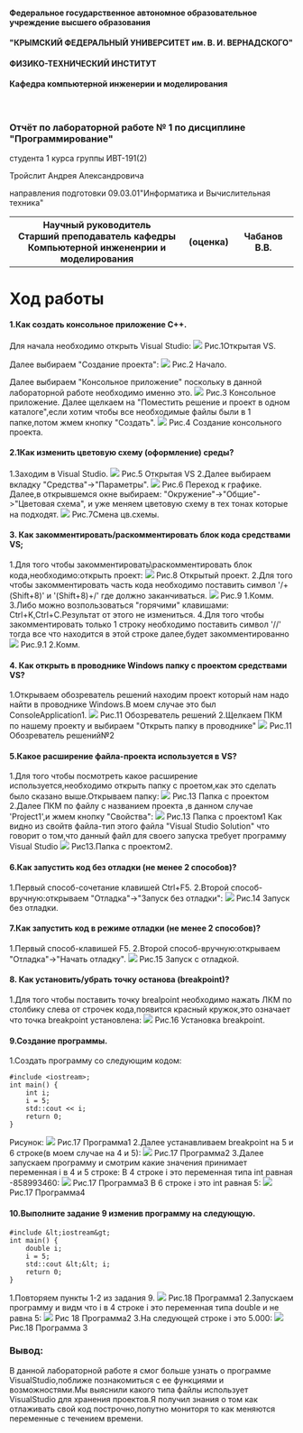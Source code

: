 
#### Федеральное государственное автономное образовательное учреждение высшего образования  
#### "КРЫМСКИЙ ФЕДЕРАЛЬНЫЙ УНИВЕРСИТЕТ им. В. И. ВЕРНАДСКОГО"  
#### ФИЗИКО-ТЕХНИЧЕСКИЙ ИНСТИТУТ  
#### Кафедра компьютерной инженерии и моделирования
​
### Отчёт по лабораторной работе № 1 по дисциплине "Программирование"​
студента 1 курса группы ИВТ-191(2)

Тройслит Андрея Александровича

направления подготовки 09.03.01"Информатика и Вычислительная техника"  

<table>
<tr><th>Научный руководитель
<br>Старший преподаватель кафедры<br>Компьютерной инжененрии и моделирования<th>(оценка)<th>Чабанов В.В.
</table>

# Ход работы
#### 1.Как создать консольное приложение C++.
Для начала необходимо открыть Visual Studio:
![](https://github.com/Troislit/Laboratornye/blob/master/%D0%A4%D0%BE%D1%82%D0%BE%20%D0%B4%D0%BB%D1%8F%20%D0%BB%D0%B0%D0%B1/%D0%A0%D0%B8%D1%81.1%20%D0%9E%D1%82%D0%BA%D1%80%D1%8B%D1%82%D0%B0%D1%8F%20VS.png?raw=true)
Рис.1Открытая VS.

Далее выбираем "Создание проекта":
![](https://github.com/Troislit/Laboratornye/blob/master/%D0%A4%D0%BE%D1%82%D0%BE%20%D0%B4%D0%BB%D1%8F%20%D0%BB%D0%B0%D0%B1/%D0%A0%D0%B8%D1%81.2%20%D0%9D%D0%B0%D1%87%D0%B0%D0%BB%D0%BE.png?raw=true)
Рис.2 Начало.

Далее выбираем "Консольное приложение" поскольку в данной лабораторной работе необходимо именно это.
![](https://github.com/Troislit/Laboratornye/blob/master/%D0%A4%D0%BE%D1%82%D0%BE%20%D0%B4%D0%BB%D1%8F%20%D0%BB%D0%B0%D0%B1/%D0%A0%D0%B8%D1%81.3%20%D0%9A%D0%BE%D0%BD%D1%81%D0%BE%D0%BB%D1%8C%D0%BD%D0%BE%D0%B5%20%D0%BF%D1%80%D0%B8%D0%BB%D0%BE%D0%B6%D0%B5%D0%BD%D0%B8%D0%B5.png?raw=true)
Рис.3 Консольное приложение.
Далее щелкаем на "Поместить решение и проект в одном каталоге",если хотим чтобы все необходимые файлы были в 1 папке,потом жмем кнопку "Создать".
![](https://github.com/Troislit/Laboratornye/blob/master/%D0%A4%D0%BE%D1%82%D0%BE%20%D0%B4%D0%BB%D1%8F%20%D0%BB%D0%B0%D0%B1/%D0%A0%D0%B8%D1%81.4%20%D0%A1%D0%BE%D0%B7%D0%B4%D0%B0%D0%BD%D0%B8%D0%B5%20%D0%BA%D0%BE%D0%BD%D1%81%D0%BE%D0%BB%D1%8C%D0%BD%D0%BE%D0%B3%D0%BE%20%D0%BF%D1%80%D0%BE%D0%B5%D0%BA%D1%82%D0%B0..png?raw=true)
Рис.4 Создание консольного проекта.
#### 2.1Как изменить цветовую схему (оформление) среды?
1.Заходим в Visual Studio.
![](https://github.com/Troislit/Laboratornye/blob/master/%D0%A4%D0%BE%D1%82%D0%BE%20%D0%B4%D0%BB%D1%8F%20%D0%BB%D0%B0%D0%B1/%D0%A0%D0%B8%D1%81.5%20%D0%9F%D1%83%D1%81%D1%82%D0%B0%D1%8F%20VS.png?raw=true)
Рис.5 Открытая VS
2.Далее выбираем вкладку "Средства"-&gt;"Параметры".
![](https://github.com/Troislit/Laboratornye/blob/master/%D0%A4%D0%BE%D1%82%D0%BE%20%D0%B4%D0%BB%D1%8F%20%D0%BB%D0%B0%D0%B1/%D0%A0%D0%B8%D1%81.6%20%D0%9F%D0%B5%D1%80%D0%B5%D1%85%D0%BE%D0%B4%20%D0%BA%20%D0%B3%D1%80%D0%B0%D1%84%D0%B8%D0%BA%D0%B5.png?raw=true)
Рис.6 Переход к графике.
Далее,в открывшемся окне выбираем: "Окружение"-&gt;"Общие"-&gt;"Цветовая схема", и уже меняем цветовую схему в тех тонах которые на подходят.
![](https://github.com/Troislit/Laboratornye/blob/master/%D0%A4%D0%BE%D1%82%D0%BE%20%D0%B4%D0%BB%D1%8F%20%D0%BB%D0%B0%D0%B1/%D0%A0%D0%B8%D1%81.7%20%D0%A1%D0%BC%D0%B5%D0%BD%D0%B0%20%D1%86%D0%B2.%D1%81%D1%85%D0%B5%D0%BC%D1%8B.png?raw=true)
Рис.7Смена цв.схемы.
#### 3. Как закомментировать/раскомментировать блок кода средствами VS;
1.Для того чтобы закомментировать\раскомментировать блок кода,необходимо:открыть проект:
![](https://github.com/Troislit/Laboratornye/blob/master/%D0%A4%D0%BE%D1%82%D0%BE%20%D0%B4%D0%BB%D1%8F%20%D0%BB%D0%B0%D0%B1/%D0%A0%D0%B8%D1%81.8%20%D0%9E%D1%82%D0%BA%D1%80%D1%8B%D1%82%D1%8B%D0%B9%20%D0%BF%D1%80%D0%BE%D0%B5%D0%BA%D1%82.png?raw=true)
Рис.8 Открытый проект.
2.Для того чтобы закомментировать часть кода необходимо поставить символ '/+(Shift+8)'  и '(Shift+8)+/' где должно заканчиваться.
![](https://github.com/Troislit/Laboratornye/blob/master/%D0%A4%D0%BE%D1%82%D0%BE%20%D0%B4%D0%BB%D1%8F%20%D0%BB%D0%B0%D0%B1/%D0%A0%D0%B8%D1%81.9%201.%D0%9A%D0%BE%D0%BC%D0%BC..png?raw=true)
Рис.9 1.Комм.
3.Либо можно возпользоваться "горячими" клавишами: Ctrl+K,Ctrl+C.Результат от этого не измениться.
4.Для того чтобы закомментировать только 1 строку необходимо поставить символ '//'  тогда все что находится в этой строке далее,будет закомментированно
![](https://github.com/Troislit/Laboratornye/blob/master/%D0%A4%D0%BE%D1%82%D0%BE%20%D0%B4%D0%BB%D1%8F%20%D0%BB%D0%B0%D0%B1/%D0%A0%D0%B8%D1%81.%209.1%202.%D0%9A%D0%BE%D0%BC%D0%BC..png?raw=true)
Рис.9.1 2.Комм.
#### 4. Как открыть в проводнике Windows папку с проектом средствами VS?
1.Открываем обозреватель решений  находим проект который нам надо найти в проводнике Windows.В моем случае это был ConsoleApplication1.
![](https://github.com/Troislit/Laboratornye/blob/master/%D0%A4%D0%BE%D1%82%D0%BE%20%D0%B4%D0%BB%D1%8F%20%D0%BB%D0%B0%D0%B1/%D0%A0%D0%B8%D1%81.11%20%D0%9E%D0%B1%D0%BE%D0%B7%D1%80%D0%B5%D0%B2%D0%B0%D1%82%D0%B5%D0%BB%D1%8C%20%D1%80%D0%B5%D1%88%D0%B5%D0%BD%D0%B8%D0%B9.png?raw=true)
Рис.11 Обозреватель решений
2.Щелкаем ПКМ по нашему проекту и выбираем "Открыть папку в проводнике"
![](https://github.com/Troislit/Laboratornye/blob/master/%D0%A4%D0%BE%D1%82%D0%BE%20%D0%B4%D0%BB%D1%8F%20%D0%BB%D0%B0%D0%B1/%D0%A0%D0%B8%D1%81.12%20%D0%9E%D0%B1%D0%BE%D0%B7%D1%80%D0%B5%D0%B2%D0%B0%D1%82%D0%B5%D0%BB%D1%8C%20%D1%80%D0%B5%D1%88%D0%B5%D0%BD%D0%B8%D0%B9%E2%84%962.png?raw=true)
Рис.11 Обозреватель решений№2
#### 5.Какое расширение файла-проекта используется в VS?
1.Для того чтобы посмотреть какое расширение используется,необходимо открыть папку с проетом,как это сделать было сказано выше.Открываем папку:
![](https://github.com/Troislit/Laboratornye/blob/master/%D0%A4%D0%BE%D1%82%D0%BE%20%D0%B4%D0%BB%D1%8F%20%D0%BB%D0%B0%D0%B1/%D0%A0%D0%B8%D1%81.13%20%D0%9F%D0%B0%D0%BF%D0%BA%D0%B0%20%D1%81%20%D0%BF%D1%80%D0%BE%D0%B5%D0%BA%D1%82%D0%BE%D0%BC.png?raw=true)
Рис.13 Папка с проектом
2.Далее ПКМ по файлу с названием проекта ,в данном случае 'Project1',и жмем кнопку "Свойства":
![](https://github.com/Troislit/Laboratornye/blob/master/%D0%A4%D0%BE%D1%82%D0%BE%20%D0%B4%D0%BB%D1%8F%20%D0%BB%D0%B0%D0%B1/%D0%A0%D0%B8%D1%81.13%20%D0%9F%D0%B0%D0%BF%D0%BA%D0%B0%20%D1%81%20%D0%BF%D1%80%D0%BE%D0%B5%D0%BA%D1%82%D0%BE%D0%BC1.png?raw=true)
Рис.13 Папка с проектом1
Как видно из свойтв файла-тип этого файла "Visual Studio Solution" что говорит о том,что данный файл для своего запуска требует программу Visual Studio
![](https://github.com/Troislit/Laboratornye/blob/master/%D0%A4%D0%BE%D1%82%D0%BE%20%D0%B4%D0%BB%D1%8F%20%D0%BB%D0%B0%D0%B1/%D0%A0%D0%B8%D1%81.13%20%D0%9F%D0%B0%D0%BF%D0%BA%D0%B0%20%D1%81%20%D0%BF%D1%80%D0%BE%D0%B5%D0%BA%D1%82%D0%BE%D0%BC2png.png?raw=true)
Рис13.Папка с проектом2.
#### 6.Как запустить код без отладки (не менее 2 способов)?
1.Первый способ-сочетание клавишей Ctrl+F5.
2.Второй способ-вручную:открываем "Отладка"-&gt;"Запуск без отладки":
![](https://github.com/Troislit/Laboratornye/blob/master/%D0%A4%D0%BE%D1%82%D0%BE%20%D0%B4%D0%BB%D1%8F%20%D0%BB%D0%B0%D0%B1/%D0%A0%D0%B8%D1%81.14%20%D0%97%D0%B0%D0%BF%D1%83%D1%81%D0%BA%20%D0%B1%D0%B5%D0%B7%20%D0%BE%D1%82%D0%BB%D0%B0%D0%B4%D0%BA%D0%B8..png?raw=true)
Рис.14 Запуск без отладки.
#### 7.Как запустить код в режиме отладки (не менее 2 способов)?
1.Первый способ-клавишей F5.
2.Второй способ-вручную:открываем "Отладка"-&gt;"Начать отладку".
![](https://github.com/Troislit/Laboratornye/blob/master/%D0%A4%D0%BE%D1%82%D0%BE%20%D0%B4%D0%BB%D1%8F%20%D0%BB%D0%B0%D0%B1/%D0%A0%D0%B8%D1%81.15%20%D0%97%D0%B0%D0%BF%D1%83%D1%81%D0%BA%20%D1%81%20%D0%BE%D1%82%D0%BB%D0%B0%D0%B4%D0%BA%D0%BE%D0%B9..png?raw=true)
Рис.15 Запуск с отладкой.
#### 8. Как установить/убрать точку останова (breakpoint)?
1.Для того чтобы поставить точку brealpoint необходимо нажать ЛКМ по столбику слева от строчек кода,появится красный кружок,это означает что точка breakpoint установлена:
![](https://github.com/Troislit/Laboratornye/blob/master/%D0%A4%D0%BE%D1%82%D0%BE%20%D0%B4%D0%BB%D1%8F%20%D0%BB%D0%B0%D0%B1/%D0%A0%D0%B8%D1%81.16.%D0%A3%D1%81%D1%82%D0%B0%D0%BD%D0%BE%D0%B2%D0%BA%D0%B0%20breakpoint.png?raw=true)
Рис.16 Установка breakpoint.
#### 9.Создание программы.
1.Создать программу со следующим кодом: 

    #include <iostream>;
    int main() {
        int i;
        i = 5;
        std::cout << i;
        return 0;
    }
Рисунок:
![](https://github.com/Troislit/Laboratornye/blob/master/%D0%A4%D0%BE%D1%82%D0%BE%20%D0%B4%D0%BB%D1%8F%20%D0%BB%D0%B0%D0%B1/%D0%A0%D0%B8%D1%81%2017.%D0%9F%D1%80%D0%BE%D0%B3%D1%80%D0%B0%D0%BC%D0%BC%D0%B0.1.png?raw=true)
Рис.17 Программа1
2.Далее устанавливаем breakpoint на 5 и 6 строке(в моем случае на 4 и 5):
![](https://github.com/Troislit/Laboratornye/blob/master/%D0%A4%D0%BE%D1%82%D0%BE%20%D0%B4%D0%BB%D1%8F%20%D0%BB%D0%B0%D0%B1/%D0%A0%D0%B8%D1%81%2017.%D0%9F%D1%80%D0%BE%D0%B3%D1%80%D0%B0%D0%BC%D0%BC%D0%B02.png?raw=true)
Рис.17 Программа2
3.Далее запускаем программу и смотрим какие значения принимает переменная i в 4 и 5 строке:
В 4 строке i это переменная типа int равная -858993460:
![](https://github.com/Troislit/Laboratornye/blob/master/%D0%A4%D0%BE%D1%82%D0%BE%20%D0%B4%D0%BB%D1%8F%20%D0%BB%D0%B0%D0%B1/%D0%A0%D0%B8%D1%81%2017.%D0%9F%D1%80%D0%BE%D0%B3%D1%80%D0%B0%D0%BC%D0%BC%D0%B03.png?raw=true)
Рис.17 Программа3
В 6 строке i это int равная 5:
![](https://github.com/Troislit/Laboratornye/blob/master/%D0%A4%D0%BE%D1%82%D0%BE%20%D0%B4%D0%BB%D1%8F%20%D0%BB%D0%B0%D0%B1/%D0%A0%D0%B8%D1%81%2017.%D0%9F%D1%80%D0%BE%D0%B3%D1%80%D0%B0%D0%BC%D0%BC%D0%B04.png?raw=true)
Рис.17 Программа4
#### 10.Выполните задание 9 изменив программу на следующую.
    #include &lt;iostream&gt;
    int main() {
        double i;
        i = 5;
        std::cout &lt;&lt; i;
        return 0;
    }
1.Повторяем пункты 1-2 из задания 9.
![](https://github.com/Troislit/Laboratornye/blob/master/%D0%A4%D0%BE%D1%82%D0%BE%20%D0%B4%D0%BB%D1%8F%20%D0%BB%D0%B0%D0%B1/%D0%A0%D0%B8%D1%81%2018.%D0%9F%D1%80%D0%BE%D0%B3%D1%80%D0%B0%D0%BC%D0%BC%D0%B01.png?raw=true)
Рис.18 Программа1
2.Запускаем программу и видм что i в 4 строке i это переменная типа double и не равна 5:
![](https://github.com/Troislit/Laboratornye/blob/master/%D0%A4%D0%BE%D1%82%D0%BE%20%D0%B4%D0%BB%D1%8F%20%D0%BB%D0%B0%D0%B1/%D0%A0%D0%B8%D1%81%2018.%D0%9F%D1%80%D0%BE%D0%B3%D1%80%D0%B0%D0%BC%D0%BC%D0%B02.png?raw=true)
Рис 18 Программа2
3.На следующей строке i это 5.000:
![](https://github.com/Troislit/Laboratornye/blob/master/%D0%A4%D0%BE%D1%82%D0%BE%20%D0%B4%D0%BB%D1%8F%20%D0%BB%D0%B0%D0%B1/%D0%A0%D0%B8%D1%81%2018.%D0%9F%D1%80%D0%BE%D0%B3%D1%80%D0%B0%D0%BC%D0%BC%D0%B03.png?raw=true)
Рис.18 Программа 3
### Вывод:
В данной лабораторной работе я смог больше узнать о программе VisualStudio,поближе познакомиться с ее функциями и возможностями.Мы выяснили какого типа файлы использует VisualStudio для хранения проектов.Я получил знания о том как отлаживать свой код построчно,попутно мониторя то как меняются переменные с течением времени.